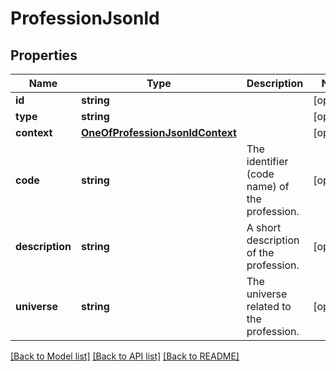 # ProfessionJsonld

## Properties
Name | Type | Description | Notes
------------ | ------------- | ------------- | -------------
**id** | **string** |  | [optional] 
**type** | **string** |  | [optional] 
**context** | [**OneOfProfessionJsonldContext**](OneOfProfessionJsonldContext.md) |  | [optional] 
**code** | **string** | The identifier (code name) of the profession. | [optional] 
**description** | **string** | A short description of the profession. | [optional] 
**universe** | **string** | The universe related to the profession. | [optional] 

[[Back to Model list]](../../README.md#documentation-for-models) [[Back to API list]](../../README.md#documentation-for-api-endpoints) [[Back to README]](../../README.md)

